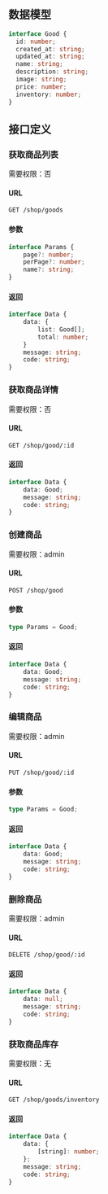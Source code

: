 ## 数据模型
```ts
interface Good {
  id: number;
  created_at: string;
  updated_at: string;
  name: string;
  description: string;
  image: string;
  price: number;
  inventory: number;
}
```

## 接口定义

### 获取商品列表

需要权限：否

#### URL
```
GET /shop/goods
```

#### 参数
```ts
interface Params {
    page?: number;
    perPage?: number;
    name?: string;
}
```

#### 返回
```ts
interface Data {
    data: {
        list: Good[];
        total: number;
    }
    message: string;
    code: string;
}
```

### 获取商品详情

需要权限：否

#### URL
```
GET /shop/good/:id
```

#### 返回
```ts
interface Data {
    data: Good;
    message: string;
    code: string;
}
```

### 创建商品

需要权限：admin

#### URL
```
POST /shop/good
```

#### 参数
```ts
type Params = Good;
```

#### 返回
```ts
interface Data {
    data: Good;
    message: string;
    code: string;
}
```

### 编辑商品

需要权限：admin

#### URL
```
PUT /shop/good/:id
```

#### 参数
```ts
type Params = Good;
```

#### 返回
```ts
interface Data {
    data: Good;
    message: string;
    code: string;
}
```

### 删除商品

需要权限：admin

#### URL
```
DELETE /shop/good/:id
```

#### 返回
```ts
interface Data {
    data: null;
    message: string;
    code: string;
}
```

### 获取商品库存

需要权限：无

#### URL
```
GET /shop/goods/inventory
```

#### 返回
```ts
interface Data {
    data: {
        [string]: number;
    };
    message: string;
    code: string;
}
```
